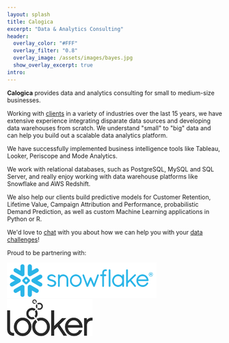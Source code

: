 ```yaml
---
layout: splash
title: Calogica
excerpt: "Data & Analytics Consulting"
header:
  overlay_color: "#FFF"
  overlay_filter: "0.8"
  overlay_image: /assets/images/bayes.jpg
  show_overlay_excerpt: true
intro:
---
```

**Calogica** provides data and analytics consulting for small to medium-size businesses.

Working with [clients](/clients) in a variety of industries over the last 15 years, we have extensive experience integrating disparate data sources and developing data warehouses from scratch. We understand "small" to "big" data and can help you build out a scalable data analytics platform.

We have successfully implemented business intelligence tools like Tableau, Looker, Periscope and Mode Analytics.

We work with relational databases, such as PostgreSQL, MySQL and SQL Server, and really enjoy working with data warehouse platforms like Snowflake and AWS Redshift.

We also help our clients build predictive models for Customer Retention, Lifetime Value, Campaign Attribution and Performance, probabilistic Demand Prediction, as well as custom Machine Learning applications in Python or R.

We'd love to [chat](/about) with you about how we can help you with your [data challenges](/services)!


Proud to be partnering with:

<img src="/assets/logos/SNO-SnowflakeLogo_blue.png" width="350" />

<img src="/assets/logos/Web_Looker_Logo_Charcoal.png" width="200" />
